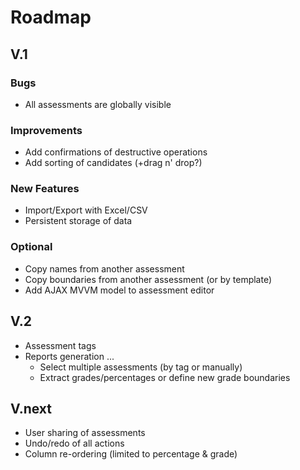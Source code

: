 # Roadmap
## V.1
### Bugs
- All assessments are globally visible

### Improvements
- Add confirmations of destructive operations
- Add sorting of candidates (+drag n' drop?)

### New Features
- Import/Export with Excel/CSV
- Persistent storage of data

### Optional
- Copy names from another assessment
- Copy boundaries from another assessment (or by template)
- Add AJAX MVVM model to assessment editor

## V.2
- Assessment tags
- Reports generation ...
  - Select multiple assessments (by tag or manually)
  - Extract grades/percentages or define new grade boundaries

## V.next
- User sharing of assessments
- Undo/redo of all actions
- Column re-ordering (limited to percentage & grade)
